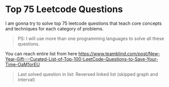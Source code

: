 # Top 75 Leetcode Questions

I am gonna try to solve top 75 leetcode questions that teach core concepts and techniques for each category of problems.


> PS: I will use more than one programming languages to solve all these questions.


You can reach entire list from here
https://www.teamblind.com/post/New-Year-Gift---Curated-List-of-Top-100-LeetCode-Questions-to-Save-Your-Time-OaM1orEU


> Last solved question in list: Reversed linked list (skipped graph and interval)
